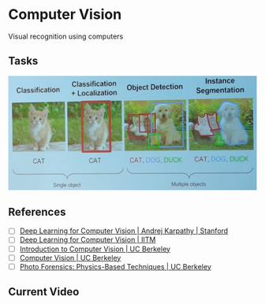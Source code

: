 # Computer Vision

Visual recognition using computers

## Tasks

![](assets/Image_Classification_tasks.png)

## References

- [ ] [Deep Learning for Computer Vision | Andrej Karpathy | Stanford](https://www.youtube.com/playlist?list=PLkt2uSq6rBVctENoVBg1TpCC7OQi31AlC)
- [ ] [Deep Learning for Computer Vision | IITM](https://www.youtube.com/playlist?list=PLyqSpQzTE6M_PI-rIz4O1jEgffhJU9GgG)
- [ ] [Introduction to Computer Vision | UC Berkeley](https://www.youtube.com/playlist?list=PLhwIOYE-ldwL6h-peJADfNm8bbO3GlKEy)
- [ ] [Computer Vision | UC Berkeley](https://www.youtube.com/playlist?list=PLzWRmD0Vi2KVsrCqA4VnztE4t71KnTnP5)
- [ ] [Photo Forensics: Physics-Based Techniques | UC Berkeley](https://www.youtube.com/playlist?list=PLhwIOYE-ldwKNkco425lUSet1zTGDPF6O)

## Current Video
